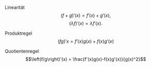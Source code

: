 Linearität
$$(f+g)'(x) = f'(x)+g'(x),$$
$$(\lambda f)'(x) = \lambda f'(x).$$

Produktregel
$$(fg)'x = f'(x)g(x) + f(x)g'(x)$$


Quotientenregel
$$\left(f/g\right)'(x) = \frac{f'(x)g(x)-f(x)g'(x)}{g(x)^2}$$
